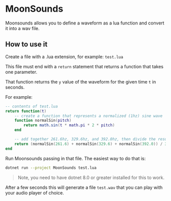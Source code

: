 # MoonSounds

Moonsounds allows you to define a waveform as a lua function and convert it into a wav file.

## How to use it

Create a file with a .lua extension, for example: `test.lua`

This file must end with a `return` statement that returns a function that takes one parameter.

That function returns the `y` value of the waveform for the given time `t` in seconds.

For example:

```lua
-- contents of test.lua
return function(t)
    -- create a function that represents a normalized (1hz) sine wave
    function normalSin(pitch)
        return math.sin(t * math.pi * 2 * pitch)
    end

    -- add together 261.6hz, 329.6hz, and 392.0hz, then divide the result by 3
    return (normalSin(261.6) + normalSin(329.6) + normalSin(392.0)) / 3
end
```

Run Moonsounds passing in that file. The easiest way to do that is:

```sh
dotnet run --project MoonSounds test.lua
```

> Note, you need to have dotnet 8.0 or greater installed for this to work.

After a few seconds this will generate a file `test.wav` that you can play with your audio player of choice.